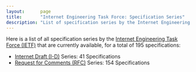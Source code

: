```yaml
---
layout:      page
title:       "Internet Engineering Task Force: Specification Series"
description: "List of specification series by the Internet Engineering Task Force (IETF/)"
---
```


Here is a list of all specification series by the [Internet Engineering Task Force (IETF)](http://www.ietf.org/) that are currently available, for a total of 195 specifications:

  * [Internet Draft (I-D)](I-D/) Series: 41 Specifications
  * [Request for Comments (RFC)](RFC/) Series: 154 Specifications
